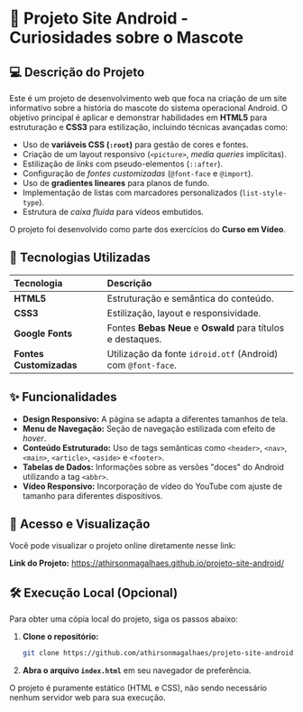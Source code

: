 # 🤖 Projeto Site Android - Curiosidades sobre o Mascote

## 💻 Descrição do Projeto

Este é um projeto de desenvolvimento web que foca na criação de um site informativo sobre a história do mascote do sistema operacional Android. O objetivo principal é aplicar e demonstrar habilidades em **HTML5** para estruturação e **CSS3** para estilização, incluindo técnicas avançadas como:

* Uso de **variáveis CSS (`:root`)** para gestão de cores e fontes.
* Criação de um layout responsivo (`<picture>`, *media queries* implícitas).
* Estilização de *links* com pseudo-elementos (`::after`).
* Configuração de *fontes customizadas* (`@font-face` e `@import`).
* Uso de **gradientes lineares** para planos de fundo.
* Implementação de listas com marcadores personalizados (`list-style-type`).
* Estrutura de *caixa fluida* para vídeos embutidos.

O projeto foi desenvolvido como parte dos exercícios do **Curso em Vídeo**.

## 🚀 Tecnologias Utilizadas

| Tecnologia | Descrição |
| :--- | :--- |
| **HTML5** | Estruturação e semântica do conteúdo. |
| **CSS3** | Estilização, layout e responsividade. |
| **Google Fonts** | Fontes **Bebas Neue** e **Oswald** para títulos e destaques. |
| **Fontes Customizadas** | Utilização da fonte `idroid.otf` (Android) com `@font-face`. |

## ✨ Funcionalidades

* **Design Responsivo:** A página se adapta a diferentes tamanhos de tela.
* **Menu de Navegação:** Seção de navegação estilizada com efeito de *hover*.
* **Conteúdo Estruturado:** Uso de tags semânticas como `<header>`, `<nav>`, `<main>`, `<article>`, `<aside>` e `<footer>`.
* **Tabelas de Dados:** Informações sobre as versões "doces" do Android utilizando a tag `<abbr>`.
* **Vídeo Responsivo:** Incorporação de vídeo do YouTube com ajuste de tamanho para diferentes dispositivos.

## 📁 Acesso e Visualização

Você pode visualizar o projeto online diretamente nesse link:

**Link do Projeto:** https://athirsonmagalhaes.github.io/projeto-site-android/

## 🛠️ Execução Local (Opcional)

Para obter uma cópia local do projeto, siga os passos abaixo:

1.  **Clone o repositório:**
    ```bash
    git clone https://github.com/athirsonmagalhaes/projeto-site-android
    ```
2.  **Abra o arquivo `index.html`** em seu navegador de preferência.

O projeto é puramente estático (HTML e CSS), não sendo necessário nenhum servidor web para sua execução.
